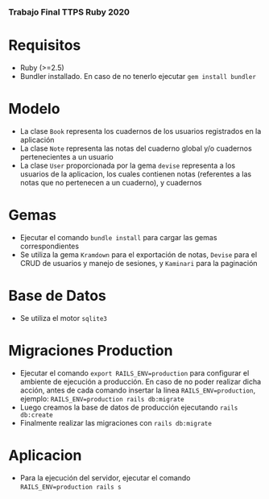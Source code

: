 ### Trabajo Final TTPS Ruby 2020
# Requisitos
* Ruby (>=2.5)
* Bundler installado. En caso de no tenerlo ejecutar `gem install bundler`

# Modelo
* La clase `Book` representa los cuadernos de los usuarios registrados en la aplicación
* La clase `Note` representa las notas del cuaderno global y/o cuadernos pertenecientes a un usuario
* La clase `User` proporcionada por la gema `devise` representa a los usuarios de la aplicacion, los cuales contienen notas (referentes a las notas que no pertenecen a un cuaderno), y cuadernos

# Gemas
* Ejecutar el comando `bundle install` para cargar las gemas correspondientes
* Se utiliza la gema `Kramdown` para el exportación de notas, `Devise` para el CRUD de usuarios y manejo de sesiones, y `Kaminari` para la paginación

# Base de Datos
* Se utiliza el motor `sqlite3`

# Migraciones Production
* Ejecutar el comando `export RAILS_ENV=production` para configurar el ambiente de ejecución a producción. En caso de no poder realizar dicha acción, antes de cada comando insertar la linea `RAILS_ENV=production`, ejemplo: `RAILS_ENV=production rails db:migrate`
* Luego creamos la base de datos de producción ejecutando `rails db:create`
* Finalmente realizar las migraciones con `rails db:migrate`

# Aplicacion
* Para la ejecución del servidor, ejecutar el comando `RAILS_ENV=production rails s` 
